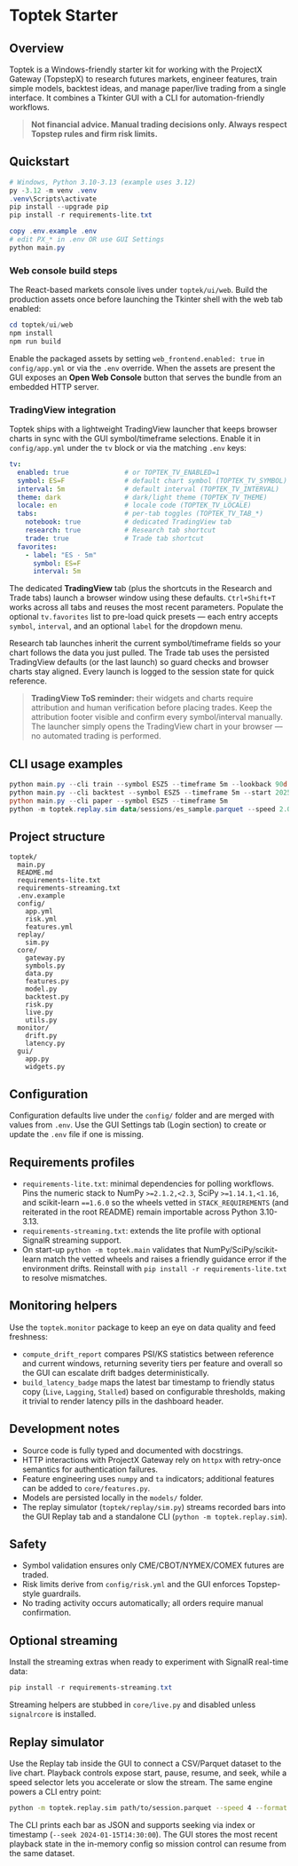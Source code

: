 # Toptek Starter

## Overview

Toptek is a Windows-friendly starter kit for working with the ProjectX Gateway (TopstepX) to research futures markets, engineer features, train simple models, backtest ideas, and manage paper/live trading from a single interface. It combines a Tkinter GUI with a CLI for automation-friendly workflows.

> **Not financial advice. Manual trading decisions only. Always respect Topstep rules and firm risk limits.**

## Quickstart

```powershell
# Windows, Python 3.10-3.13 (example uses 3.12)
py -3.12 -m venv .venv
.venv\Scripts\activate
pip install --upgrade pip
pip install -r requirements-lite.txt

copy .env.example .env
# edit PX_* in .env OR use GUI Settings
python main.py
```

### Web console build steps

The React-based markets console lives under `toptek/ui/web`. Build the production
assets once before launching the Tkinter shell with the web tab enabled:

```powershell
cd toptek/ui/web
npm install
npm run build
```

Enable the packaged assets by setting `web_frontend.enabled: true` in
`config/app.yml` or via the `.env` override. When the assets are present the GUI
exposes an **Open Web Console** button that serves the bundle from an embedded
HTTP server.

### TradingView integration

Toptek ships with a lightweight TradingView launcher that keeps browser charts
in sync with the GUI symbol/timeframe selections. Enable it in
`config/app.yml` under the `tv` block or via the matching `.env` keys:

```yaml
tv:
  enabled: true              # or TOPTEK_TV_ENABLED=1
  symbol: ES=F               # default chart symbol (TOPTEK_TV_SYMBOL)
  interval: 5m               # default interval (TOPTEK_TV_INTERVAL)
  theme: dark                # dark/light theme (TOPTEK_TV_THEME)
  locale: en                 # locale code (TOPTEK_TV_LOCALE)
  tabs:                      # per-tab toggles (TOPTEK_TV_TAB_*)
    notebook: true           # dedicated TradingView tab
    research: true           # Research tab shortcut
    trade: true              # Trade tab shortcut
  favorites:
    - label: "ES · 5m"
      symbol: ES=F
      interval: 5m
```

The dedicated **TradingView** tab (plus the shortcuts in the Research and Trade
tabs) launch a browser window using these defaults. `Ctrl+Shift+T` works across
all tabs and reuses the most recent parameters. Populate the optional
`tv.favorites` list to pre-load quick presets — each entry accepts `symbol`,
`interval`, and an optional `label` for the dropdown menu.

Research tab launches inherit the current symbol/timeframe fields so your chart
follows the data you just pulled. The Trade tab uses the persisted
TradingView defaults (or the last launch) so guard checks and browser charts
stay aligned. Every launch is logged to the session state for quick reference.

> **TradingView ToS reminder:** their widgets and charts require attribution and
> human verification before placing trades. Keep the attribution footer visible
> and confirm every symbol/interval manually. The launcher simply opens the
> TradingView chart in your browser — no automated trading is performed.

## CLI usage examples

```powershell
python main.py --cli train --symbol ESZ5 --timeframe 5m --lookback 90d
python main.py --cli backtest --symbol ESZ5 --timeframe 5m --start 2025-01-01
python main.py --cli paper --symbol ESZ5 --timeframe 5m
python -m toptek.replay.sim data/sessions/es_sample.parquet --speed 2.0
```

## Project structure

```
toptek/
  main.py
  README.md
  requirements-lite.txt
  requirements-streaming.txt
  .env.example
  config/
    app.yml
    risk.yml
    features.yml
  replay/
    sim.py
  core/
    gateway.py
    symbols.py
    data.py
    features.py
    model.py
    backtest.py
    risk.py
    live.py
    utils.py
  monitor/
    drift.py
    latency.py
  gui/
    app.py
    widgets.py
```

## Configuration

Configuration defaults live under the `config/` folder and are merged with values from `.env`. Use the GUI Settings tab (Login section) to create or update the `.env` file if one is missing.

## Requirements profiles

- `requirements-lite.txt`: minimal dependencies for polling workflows. Pins the numeric stack to NumPy `>=2.1.2,<2.3`, SciPy `>=1.14.1,<1.16`, and scikit-learn `==1.6.0` so the wheels vetted in `STACK_REQUIREMENTS` (and reiterated in the root README) remain importable across Python 3.10-3.13.
- `requirements-streaming.txt`: extends the lite profile with optional SignalR streaming support.
- On start-up `python -m toptek.main` validates that NumPy/SciPy/scikit-learn match the vetted wheels and raises a friendly
  guidance error if the environment drifts. Reinstall with `pip install -r requirements-lite.txt` to resolve mismatches.

## Monitoring helpers

Use the `toptek.monitor` package to keep an eye on data quality and feed
freshness:

- `compute_drift_report` compares PSI/KS statistics between reference and
  current windows, returning severity tiers per feature and overall so the GUI
  can escalate drift badges deterministically.
- `build_latency_badge` maps the latest bar timestamp to friendly status copy
  (`Live`, `Lagging`, `Stalled`) based on configurable thresholds, making it
  trivial to render latency pills in the dashboard header.

## Development notes

  - Source code is fully typed and documented with docstrings.
  - HTTP interactions with ProjectX Gateway rely on `httpx` with retry-once semantics for authentication failures.
  - Feature engineering uses `numpy` and `ta` indicators; additional features can be added to `core/features.py`.
  - Models are persisted locally in the `models/` folder.
  - The replay simulator (`toptek/replay/sim.py`) streams recorded bars into the GUI Replay tab and a standalone CLI (`python -m toptek.replay.sim`).

## Safety

- Symbol validation ensures only CME/CBOT/NYMEX/COMEX futures are traded.
- Risk limits derive from `config/risk.yml` and the GUI enforces Topstep-style guardrails.
- No trading activity occurs automatically; all orders require manual confirmation.

## Optional streaming

Install the streaming extras when ready to experiment with SignalR real-time data:

```powershell
pip install -r requirements-streaming.txt
```

Streaming helpers are stubbed in `core/live.py` and disabled unless `signalrcore` is installed.

## Replay simulator

Use the Replay tab inside the GUI to connect a CSV/Parquet dataset to the live chart. Playback controls expose start, pause,
resume, and seek, while a speed selector lets you accelerate or slow the stream. The same engine powers a CLI entry point:

```bash
python -m toptek.replay.sim path/to/session.parquet --speed 4 --format parquet
```

The CLI prints each bar as JSON and supports seeking via index or timestamp (`--seek 2024-01-15T14:30:00`). The GUI stores the
most recent playback state in the in-memory config so mission control can resume from the same dataset.

